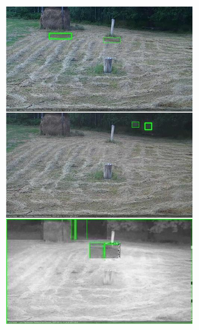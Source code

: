 ![20200803-190645-191647](in2/20200803/20200803-190645-191647_0_.jpg)
![20200803-200731-201736](in2/20200803/20200803-200731-201736_0_.jpg)
![20200803-202748-203754](in2/20200803/20200803-202748-203754_0_.jpg)
